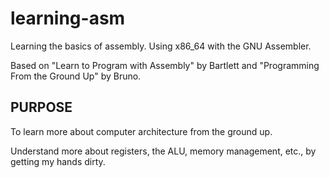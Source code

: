 # learning-asm
Learning the basics of assembly. Using x86_64 with the GNU Assembler. 

Based on "Learn to Program with Assembly" by Bartlett and "Programming From the 
Ground Up" by Bruno.

## PURPOSE
To learn more about computer architecture from the ground up. 

Understand more about registers, the ALU, memory management, etc., by getting my hands dirty.
